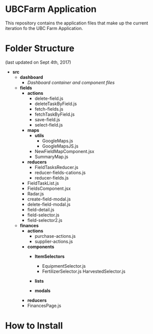 # UBCFarm Application
This repository contains the application files that make up the current iteration fo the UBC Farm Application. 

# Folder Structure
(last updated on Sept 4th, 2017)
* **src**
	* **dashboard**
		* *Dashboard container and component files*
	* **fields**
		* **actions**
			* delete-field.js
			* deleteTaskByField.js
			* fetch-fields.js
			* fetchTaskByField.js
			* save-field.js
			* select-field.js
		* **maps**
			* **utils**
				* GoogleMaps.js
				* GoogleMapsJS.js
			* NewFieldMapComponent.jsx
			* SummaryMap.js
		* **reducers**
			* FieldTasksReducer.js
			* reducer-fields-cations.js
			* reducer-fields.js
		* FieldTaskList.js
		* FieldsComponent.jsx
		* Radar.js
		* create-field-modal.js
		* delete-field-modal.js
		* field-detail.js
		* field-selector.js
		* field-selector2.js
	* **finances**
		* **actions**
			* purchase-actions.js
			* supplier-actions.js
		* **components**
			* **ItemSelectors**
				* EquipmentSelector.js
				* FertilizerSelector.js
				HarvestedSelector.js
				
			* **lists**
			* **modals**
		* **reducers**
		* FinancesPage.js


# How to Install
